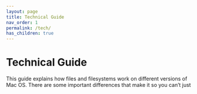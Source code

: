 ```yaml
---
layout: page
title: Technical Guide
nav_order: 1
permalink: /tech/
has_children: true
---
```


# Technical Guide

This guide explains how files and filesystems work on different versions of Mac OS. There are some important differences that make it so you can’t just
